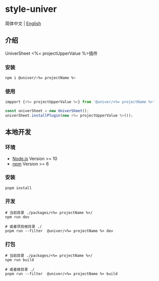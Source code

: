 # style-univer

简体中文 | [English](./README.md)

## 介绍

UniverSheet <%= projectUpperValue %>插件

### 安装

```bash
npm i @univer/<%= projectName %>
```

### 使用

```js
impport {<%= projectUpperValue %>} from '@univer/<%= projectName %>'

const univerSheet = new UniverSheet();
univerSheet.installPlugin(new <%= projectUpperValue %>());
```

## 本地开发

### 环境

-   [Node.js](https://nodejs.org/en/) Version >= 10
-   [npm](https://www.npmjs.com/) Version >= 6

### 安装

```
pnpm install
```

### 开发

```
# 当前目录 ./packages/<%= projectName %>/
npm run dev

# 或者项目根目录 ./
pnpm run --filter  @univer/<%= projectName %> dev
```

### 打包

```
# 当前目录 ./packages/<%= projectName %>/
npm run build

# 或者根目录 ./
pnpm run --filter  @univer/<%= projectName %> build
```
